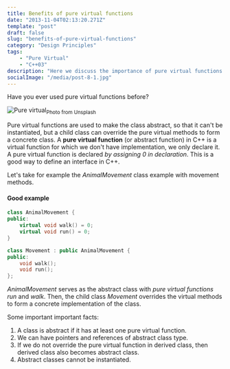 ```yaml
---
title: Benefits of pure virtual functions
date: "2013-11-04T02:13:20.271Z"
template: "post"
draft: false
slug: "benefits-of-pure-virtual-functions"
category: "Design Principles"
tags:
    - "Pure Virtual"
    - "C++03"
description: "Here we discuss the importance of pure virtual functions."
socialImage: "/media/post-8-1.jpg"
---
```


Have you ever used pure virtual functions before?

![Pure virtual](/media/post-8-1.jpg "Horses")<sub>Photo from Unsplash</sub>

Pure virtual functions are used to make the class abstract, so that it can't be instantiated, but a child class can override the pure virtual methods to form a concrete class. A **pure virtual function** (or abstract function) in C++ is a virtual function for which we don't have implementation, we only declare it. A pure virtual function is declared *by assigning 0 in declaration*. This is a good way to define an interface in C++.

Let's take for example the _AnimalMovement_ class example with movement methods.

#### Good example

```cpp
class AnimalMovement {
public:
    virtual void walk() = 0;
    virtual void run() = 0;
}

class Movement : public AnimalMovement {
public:
    void walk();
    void run();
};
```
_AnimalMovement_ serves as the abstract class with *pure virtual functions* _run_ and _walk_. Then, the child class _Movement_ overrides the virtual methods to form a concrete implementation of the class.

Some important important facts:
1. A class is abstract if it has at least one pure virtual function.
2. We can have pointers and references of abstract class type.
3. If we do not override the pure virtual function in derived class, then derived class also becomes abstract class.
4. Abstract classes cannot be instantiated.